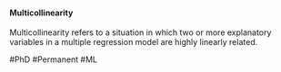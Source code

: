 #### Multicollinearity

Multicollinearity refers to a situation in which two or more explanatory variables in a multiple regression model are highly linearly related.

#PhD #Permanent #ML